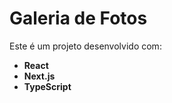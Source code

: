 
# Galeria de Fotos

Este é um projeto desenvolvido com:

- **React**
- **Next.js**
- **TypeScript**

